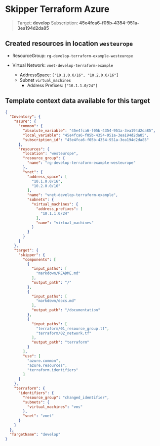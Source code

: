 # Skipper Terraform Azure
> Target: **develop**
> Subscription: **45e4fca6-f05b-4354-951a-3ea194d2da85**

## Created resources in location `westeurope`

- ResourceGroup: `rg-develop-terraform-example-westeurope`

- Virtual Network: `vnet-develop-terraform-example`
  - AddressSpace: `["10.1.0.0/16", "10.2.0.0/16"]`
  - Subnet `virtual_machines`
    - Address Prefixes: `["10.1.1.0/24"]`


## Template context data available for this target
```json
{
  "Inventory": {
    "azure": {
      "common": {
        "absolute_variable": "45e4fca6-f05b-4354-951a-3ea194d2da85",
        "local_variable": "45e4fca6-f05b-4354-951a-3ea194d2da85",
        "subscription_id": "45e4fca6-f05b-4354-951a-3ea194d2da85"
      },
      "resources": {
        "location": "westeurope",
        "resource_group": {
          "name": "rg-develop-terraform-example-westeurope"
        },
        "vnet": {
          "address_space": [
            "10.1.0.0/16",
            "10.2.0.0/16"
          ],
          "name": "vnet-develop-terraform-example",
          "subnets": {
            "virtual_machines": {
              "address_prefixes": [
                "10.1.1.0/24"
              ],
              "name": "virtual_machines"
            }
          }
        }
      }
    },
    "target": {
      "skipper": {
        "components": [
          {
            "input_paths": [
              "markdown/README.md"
            ],
            "output_path": "/"
          },
          {
            "input_paths": [
              "markdown/docs.md"
            ],
            "output_path": "/documentation"
          },
          {
            "input_paths": [
              "terraform/01_resource_group.tf",
              "terraform/02_network.tf"
            ],
            "output_path": "terraform"
          }
        ],
        "use": [
          "azure.common",
          "azure.resources",
          "terraform.identifiers"
        ]
      }
    },
    "terraform": {
      "identifiers": {
        "resource_group": "changed_identifier",
        "subnets": {
          "virtual_machines": "vms"
        },
        "vnet": "vnet"
      }
    }
  },
  "TargetName": "develop"
}
```
